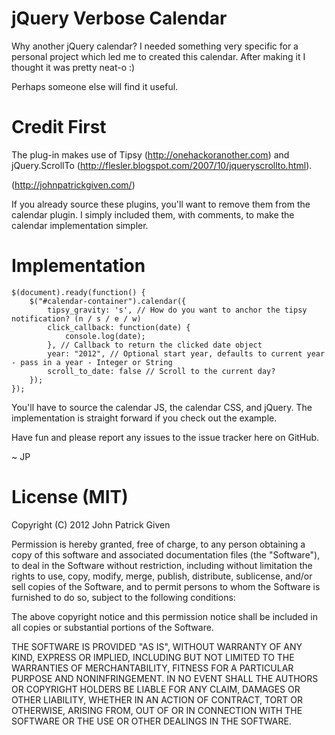 # jQuery Verbose Calendar

Why another jQuery calendar? I needed something very specific for a personal project which led me to created this calendar. After making it I thought it was pretty neat-o :)

Perhaps someone else will find it useful.

# Credit First

The plug-in makes use of Tipsy (http://onehackoranother.com) and jQuery.ScrollTo (http://flesler.blogspot.com/2007/10/jqueryscrollto.html).

(http://johnpatrickgiven.com/)

If you already source these plugins, you'll want to remove them from the calendar plugin. I simply included them, with comments, to make the calendar implementation simpler.

# Implementation

    $(document).ready(function() {
    	$("#calendar-container").calendar({
			tipsy_gravity: 's', // How do you want to anchor the tipsy notification? (n / s / e / w)
			click_callback: function(date) {
                console.log(date);
            }, // Callback to return the clicked date object
			year: "2012", // Optional start year, defaults to current year - pass in a year - Integer or String
			scroll_to_date: false // Scroll to the current day?
		});
	});
        
You'll have to source the calendar JS, the calendar CSS, and jQuery. The implementation is straight forward if you check out the example.

Have fun and please report any issues to the issue tracker here on GitHub.

~ JP

# License (MIT)

Copyright (C) 2012 John Patrick Given

Permission is hereby granted, free of charge, to any person obtaining a copy of this software and associated documentation files (the "Software"), to deal in the Software without restriction, including without limitation the rights to use, copy, modify, merge, publish, distribute, sublicense, and/or sell copies of the Software, and to permit persons to whom the Software is furnished to do so, subject to the following conditions:

The above copyright notice and this permission notice shall be included in all copies or substantial portions of the Software.

THE SOFTWARE IS PROVIDED "AS IS", WITHOUT WARRANTY OF ANY KIND, EXPRESS OR IMPLIED, INCLUDING BUT NOT LIMITED TO THE WARRANTIES OF MERCHANTABILITY, FITNESS FOR A PARTICULAR PURPOSE AND NONINFRINGEMENT. IN NO EVENT SHALL THE AUTHORS OR COPYRIGHT HOLDERS BE LIABLE FOR ANY CLAIM, DAMAGES OR OTHER LIABILITY, WHETHER IN AN ACTION OF CONTRACT, TORT OR OTHERWISE, ARISING FROM, OUT OF OR IN CONNECTION WITH THE SOFTWARE OR THE USE OR OTHER DEALINGS IN THE SOFTWARE.
